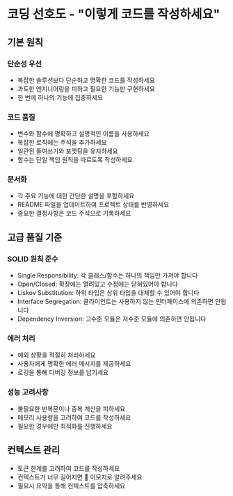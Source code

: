 # 코딩 선호도 - "이렇게 코드를 작성하세요"

## 기본 원칙

### 단순성 우선

- 복잡한 솔루션보다 단순하고 명확한 코드를 작성하세요
- 과도한 엔지니어링을 피하고 필요한 기능만 구현하세요
- 한 번에 하나의 기능에 집중하세요

### 코드 품질

- 변수와 함수에 명확하고 설명적인 이름을 사용하세요
- 복잡한 로직에는 주석을 추가하세요
- 일관된 들여쓰기와 포맷팅을 유지하세요
- 함수는 단일 책임 원칙을 따르도록 작성하세요

### 문서화

- 각 주요 기능에 대한 간단한 설명을 포함하세요
- README 파일을 업데이트하여 프로젝트 상태를 반영하세요
- 중요한 결정사항은 코드 주석으로 기록하세요

## 고급 품질 기준

### SOLID 원칙 준수

- Single Responsibility: 각 클래스/함수는 하나의 책임만 가져야 합니다
- Open/Closed: 확장에는 열려있고 수정에는 닫혀있어야 합니다
- Liskov Substitution: 하위 타입은 상위 타입을 대체할 수 있어야 합니다
- Interface Segregation: 클라이언트는 사용하지 않는 인터페이스에 의존하면 안됩니다
- Dependency Inversion: 고수준 모듈은 저수준 모듈에 의존하면 안됩니다

### 에러 처리

- 예외 상황을 적절히 처리하세요
- 사용자에게 명확한 에러 메시지를 제공하세요
- 로깅을 통해 디버깅 정보를 남기세요

### 성능 고려사항

- 불필요한 반복문이나 중복 계산을 피하세요
- 메모리 사용량을 고려하여 코드를 작성하세요
- 필요한 경우에만 최적화를 진행하세요

## 컨텍스트 관리

- 토큰 한계를 고려하여 코드를 작성하세요
- 컨텍스트가 너무 길어지면 🔄 이모지로 알려주세요
- 필요시 요약을 통해 컨텍스트를 압축하세요
